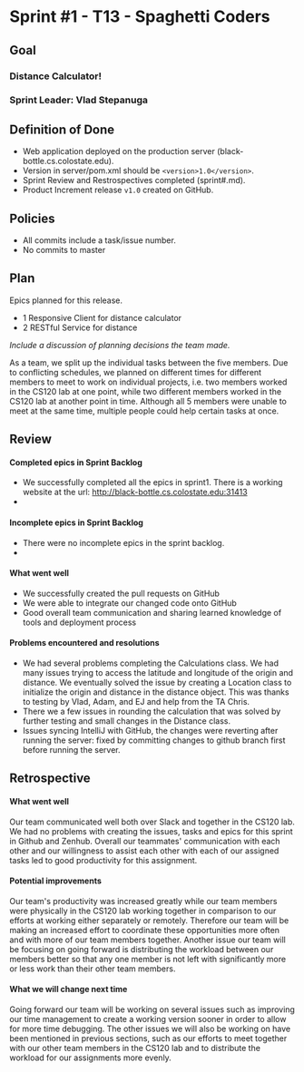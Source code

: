 # Sprint #1 - T13 - Spaghetti Coders

## Goal

### Distance Calculator!
### Sprint Leader: Vlad Stepanuga

## Definition of Done

* Web application deployed on the production server (black-bottle.cs.colostate.edu).
* Version in server/pom.xml should be `<version>1.0</version>`.
* Sprint Review and Restrospectives completed (sprint#.md).
* Product Increment release `v1.0` created on GitHub.

## Policies

* All commits include a task/issue number.
* No commits to master

## Plan

Epics planned for this release.

* 1 Responsive Client for distance calculator
* 2 RESTful Service for distance

*Include a discussion of planning decisions the team made.*

As a team, we split up the individual tasks between the five members. Due to conflicting schedules, we planned on different times for different members to meet to work on individual projects, i.e. two members worked in the CS120 lab at one point, while two different members worked in the CS120 lab at another point in time. Although all 5 members were unable to meet at the same time, multiple people could help certain tasks at once.

## Review

#### Completed epics in Sprint Backlog 
* We successfully completed all the epics in sprint1. There is a working website at the url: http://black-bottle.cs.colostate.edu:31413
* 

#### Incomplete epics in Sprint Backlog 
* There were no incomplete epics in the sprint backlog.
*

#### What went well
* We successfully created the pull requests on GitHub
* We were able to integrate our changed code onto GitHub
* Good overall team communication and sharing learned knowledge of tools and deployment process

#### Problems encountered and resolutions
* We had several problems completing the Calculations class. We had many issues trying to access the latitude and longitude of the origin and distance. We eventually solved the issue by creating a Location class to initialize the origin and distance in the distance object. This was thanks to testing by Vlad, Adam, and EJ and help from the TA Chris.
* There we a few issues in rounding the calculation that was solved by further testing and small changes in the Distance class.
* Issues syncing IntelliJ with GitHub, the changes were reverting after running the server: fixed by committing changes to github branch first before running the server.

## Retrospective

#### What went well
Our team communicated well both over Slack and together in the CS120 lab.  We had no problems with creating the issues, tasks and epics for this sprint in Github and Zenhub.  Overall our teammates' communication with each other and our willingness to assist each other with each of our assigned tasks led to good productivity for this assignment.

#### Potential improvements
Our team's productivity was increased greatly while our team members were physically in the CS120 lab working together in comparison to our efforts at working either separately or remotely.  Therefore our team will be making an increased effort to coordinate these opportunities more often and with more of our team members together.  Another issue our team will be focusing on going forward is distributing the workload between our members better so that any one member is not left with significantly more or less work than their other team members.  

#### What we will change next time
Going forward our team will be working on several issues such as improving our time management to create a working version sooner in order to allow for more time debugging.  The other issues we will also be working on have been mentioned in previous sections, such as our efforts to meet together with our other team members in the CS120 lab and to distribute the workload for our assignments more evenly.  
